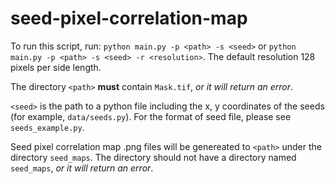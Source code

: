 # seed-pixel-correlation-map

To run this script, run: `python main.py -p <path> -s <seed>` or `python main.py -p <path> -s <seed> -r <resolution>`. The default resolution 128 pixels per side length.

The directory `<path>` **must** contain `Mask.tif`, _or it will return an error_.

`<seed>` is the path to a python file including the x, y coordinates of the seeds (for example, `data/seeds.py`). For the format of seed file, please see `seeds_example.py`.

Seed pixel correlation map .png files will be genereated to `<path>` under the directory `seed_maps`. The directory should not have a directory named `seed_maps`, _or it will return an error_. 

